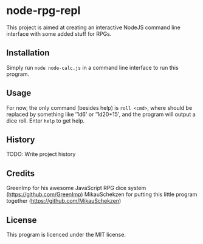 # node-rpg-repl

This project is aimed at creating an interactive NodeJS command line interface with some added stuff for RPGs.

## Installation

Simply run `node node-calc.js` in a command line interface to run this program.

## Usage

For now, the only command (besides help) is `roll <cmd>`, where <cmd> should be replaced by something like '1d6' or '1d20+15', and the program will output a dice roll.
Enter `help` to get help.

## History

TODO: Write project history

## Credits

GreenImp for his awesome JavaScript RPG dice system (https://github.com/GreenImp)
MikauSchekzen for putting this little program together (https://github.com/MikauSchekzen)

## License

This program is licenced under the MIT license.
